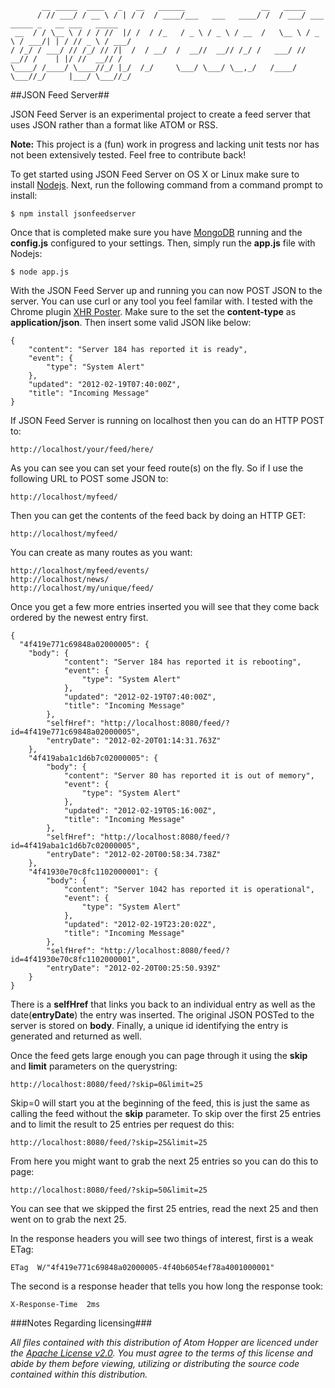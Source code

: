 ```
       __ _____  ____   _   __   ______                 __   _____                               
      / // ___/ / __ \ / | / /  / ____/___   ___   ____/ /  / ___/ ___   _____ _   __ ___   _____
 __  / / \__ \ / / / //  |/ /  / /_   / _ \ / _ \ / __  /   \__ \ / _ \ / ___/| | / // _ \ / ___/
/ /_/ / ___/ // /_/ // /|  /  / __/  /  __//  __// /_/ /   ___/ //  __// /    | |/ //  __// /    
\____/ /____/ \____//_/ |_/  /_/     \___/ \___/ \__,_/   /____/ \___//_/     |___/ \___//_/     
```

##JSON Feed Server##

JSON Feed Server is an experimental project to create a feed server that uses JSON rather than a format like ATOM or RSS.

**Note:** This project is a (fun) work in progress and lacking unit tests nor has not been extensively tested.  Feel free to contribute back!

To get started using JSON Feed Server on OS X or Linux make sure to install [Nodejs](http://nodejs.org).  Next,  run the following command from a command prompt to install:

```
$ npm install jsonfeedserver
```

Once that is completed make sure you have [MongoDB](http://mongodb.org) running and the **config.js** configured to your settings.  Then, simply run the **app.js** file with Nodejs:

```
$ node app.js
```

With the JSON Feed Server up and running you can now POST JSON to the server.  You can use curl or any tool you feel familar with.  I tested with the Chrome plugin [XHR Poster](https://chrome.google.com/webstore/detail/akdbimilobjkfhgamdhneckaifceicen).  Make sure to the set the **content-type** as **application/json**.  Then insert some valid JSON like below:

```
{
    "content": "Server 184 has reported it is ready",
    "event": {
        "type": "System Alert"
    },
    "updated": "2012-02-19T07:40:00Z",
    "title": "Incoming Message"
}
```

If JSON Feed Server is running on localhost then you can do an HTTP POST to:

```
http://localhost/your/feed/here/
```

As you can see you can set your feed route(s) on the fly.  So if I use the following URL to POST some JSON to:

```
http://localhost/myfeed/
```

Then you can get the contents of the feed back by doing an HTTP GET:

```
http://localhost/myfeed/
```

You can create as many routes as you want:

```
http://localhost/myfeed/events/
http://localhost/news/
http://localhost/my/unique/feed/
```

Once you get a few more entries inserted you will see that they come back ordered by the newest entry first.

```
{
  "4f419e771c69848a02000005": {
  	"body": {
			"content": "Server 184 has reported it is rebooting", 
			"event": {
				"type": "System Alert"
			}, 
			"updated": "2012-02-19T07:40:00Z", 
			"title": "Incoming Message"
		}, 
		"selfHref": "http://localhost:8080/feed/?id=4f419e771c69848a02000005", 
		"entryDate": "2012-02-20T01:14:31.763Z"
	}, 
	"4f419aba1c1d6b7c02000005": {
		"body": {
			"content": "Server 80 has reported it is out of memory", 
			"event": {
				"type": "System Alert"
			}, 
			"updated": "2012-02-19T05:16:00Z", 
			"title": "Incoming Message"
		}, 
		"selfHref": "http://localhost:8080/feed/?id=4f419aba1c1d6b7c02000005", 
		"entryDate": "2012-02-20T00:58:34.738Z"
	}, 
	"4f41930e70c8fc1102000001": {
		"body": {
			"content": "Server 1042 has reported it is operational", 
			"event": {
				"type": "System Alert"
			}, 
			"updated": "2012-02-19T23:20:02Z", 
			"title": "Incoming Message"
		}, 
		"selfHref": "http://localhost:8080/feed/?id=4f41930e70c8fc1102000001", 
		"entryDate": "2012-02-20T00:25:50.939Z"
	}
}
```

There is a **selfHref** that links you back to an individual entry as well as the date(**entryDate**) the entry was inserted.  The original JSON POSTed to the server is stored on **body**.  Finally, a unique id identifying the entry is generated and returned as well.

Once the feed gets large enough you can page through it using the **skip** and **limit** parameters on the querystring:

```
http://localhost:8080/feed/?skip=0&limit=25
```

Skip=0 will start you at the beginning of the feed, this is just the same as calling the feed without the **skip** parameter.  To skip over the first 25 entries and to limit the result to 25 entries per request do this:

```
http://localhost:8080/feed/?skip=25&limit=25
```

From here you might want to grab the next 25 entries so you can do this to page:

```
http://localhost:8080/feed/?skip=50&limit=25
```

You can see that we skipped the first 25 entries, read the next 25 and then went on to grab the next 25.

In the response headers you will see two things of interest, first is a weak ETag:

```
ETag  W/"4f419e771c69848a02000005-4f40b6054ef78a4001000001"
```

The second is a response header that tells you how long the response took:

```
X-Response-Time  2ms
```

###Notes Regarding licensing###

*All files contained with this distribution of Atom Hopper are licenced 
under the [Apache License v2.0](http://www.apache.org/licenses/LICENSE-2.0).
You must agree to the terms of this license and abide by them before
viewing, utilizing or distributing the source code contained within this distribution.*
                                                                                                 